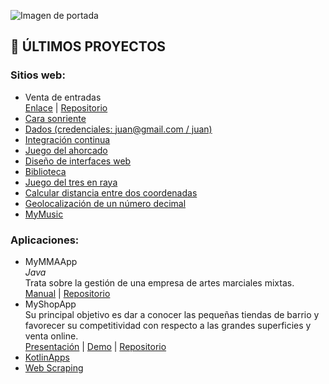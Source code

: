 ![Imagen de portada](https://media-exp1.licdn.com/dms/image/C4D16AQFzwVLndKpsTA/profile-displaybackgroundimage-shrink_200_800/0/1599409951425?e=1617235200&v=beta&t=mMKTUSIpZ34jB9Zq4Rz6Cs0xdy3PrTKBAZuY9np4SE8)
## :closed_book: ÚLTIMOS PROYECTOS
### Sitios web:
* Venta de entradas  
[Enlace](http://ventaentradas.42web.io) | [Repositorio](https://github.com/LuisValles92/Venta_entradas)
* [Cara sonriente](https://luisvalles92.github.io/CaraSonriente)
* [Dados (credenciales: juan@gmail.com / juan)](https://practicaapachelv92.herokuapp.com)
* [Integración continua](https://practicaiclv92.herokuapp.com)
* [Juego del ahorcado](https://luisvalles92.github.io/AhorcadoJS)
* [Diseño de interfaces web](https://luisvalles92.github.io/MyWeb)
* [Biblioteca](crudmvcbiblioteca.42web.io)
* [Juego del tres en raya](https://luisvalles92.github.io/TresEnRayaJS)
* [Calcular distancia entre dos coordenadas](https://examendawlv92.herokuapp.com)
* [Geolocalización de un número decimal](https://practicacomposerlv92.herokuapp.com)
* [MyMusic](http://mymusic.42web.io)
### Aplicaciones:
* MyMMAApp  
_Java_  
Trata sobre la gestión de una empresa de artes marciales mixtas.  
[Manual](https://luisvalles92.github.io/Contenedor/MyMMAApp/MANUAL%20DE%20USUARIO%20-%20LUIS%20VALLES%20PASTOR.pdf) | [Repositorio](https://github.com/LuisValles92/MyMMAApp)
* MyShopApp  
Su principal objetivo es dar a conocer las pequeñas tiendas de barrio y favorecer su competitividad con respecto a las grandes superficies y venta online.  
[Presentación](https://luisvalles92.github.io/Contenedor/MyShopApp/Presentación%20MyShop.pdf) | [Demo](https://www.dropbox.com/s/z72u9lwnp6bkkmc/MyShop%20Demo.mp4?dl=0) | [Repositorio](https://github.com/LuisValles92/MyShopApp)
* [KotlinApps](https://github.com/LuisValles92/KotlinApps)
* [Web Scraping](https://github.com/LuisValles92/Practica_Maven_LuisVP)

<!--
**LuisValles92/LuisValles92** is a ✨ _special_ ✨ repository because its `README.md` (this file) appears on your GitHub profile.

Here are some ideas to get you started:

- 🔭 I’m currently working on ...
- 🌱 I’m currently learning ...
- 👯 I’m looking to collaborate on ...
- 🤔 I’m looking for help with ...
- 💬 Ask me about ...
- 📫 How to reach me: ...
- 😄 Pronouns: ...
- ⚡ Fun fact: ...
-->
